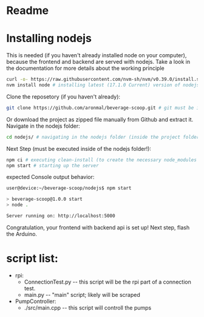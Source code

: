 # Readme

# Installing nodejs

This is needed (if you haven't already installed node on your computer), because the frontend and backend are served with nodejs. Take a look in the documentation for more details about the working principle

```bash
curl -o- https://raw.githubusercontent.com/nvm-sh/nvm/v0.39.0/install.sh | bash # download and executing the installation script for nvm (Node Version Manager)
nvm install node # installing latest (17.1.0 Current) version of nodejs
```

Clone the reposetory (if you haven't already):


```bash
git clone https://github.com/aronmal/beverage-scoop.git # git must be installed!
```

Or download the project as zipped file manually from Github and extract it. Navigate in the nodejs folder:

```bash
cd nodejs/ # navigating in the nodejs folder (inside the project folder)
```

Next Step (must be executed inside of the nodejs folder!):

```bash
npm ci # executing clean-install (to create the necessary node_modules folder)
npm start # starting up the server
```

expected Console output behavior:


```bash
user@device:~/beverage-scoop/nodejs$ npm start

> beverage-scoop@1.0.0 start
> node .

Server running on: http://localhost:5000
```

Congratulation, your frontend with backend api is set up! Next step, flash the Arduino.

# script list:
- rpi:
    - ConnectionTest.py -- this script will be the rpi part of a connection test.
    - main.py -- "main" script; likely will be scraped
- PumpController:
    - ./src/main.cpp -- this script will controll the pumps